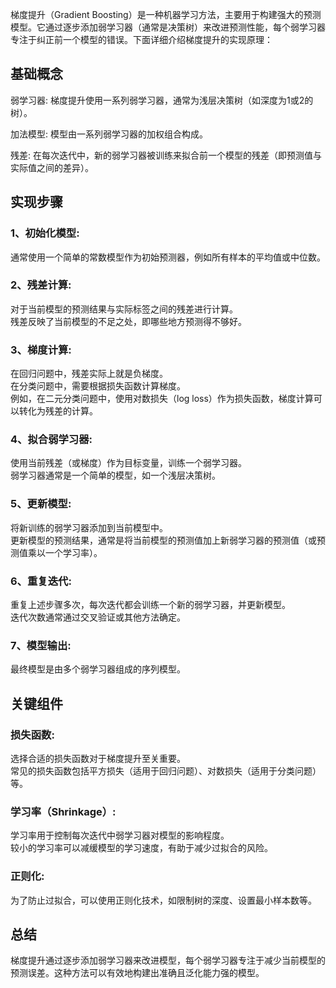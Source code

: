 梯度提升（Gradient Boosting）是一种机器学习方法，主要用于构建强大的预测模型。它通过逐步添加弱学习器（通常是决策树）来改进预测性能，每个弱学习器专注于纠正前一个模型的错误。下面详细介绍梯度提升的实现原理：

## 基础概念
弱学习器: 梯度提升使用一系列弱学习器，通常为浅层决策树（如深度为1或2的树）。  

加法模型: 模型由一系列弱学习器的加权组合构成。  

残差: 在每次迭代中，新的弱学习器被训练来拟合前一个模型的残差（即预测值与实际值之间的差异）。

## 实现步骤
### 1、初始化模型:
通常使用一个简单的常数模型作为初始预测器，例如所有样本的平均值或中位数。
### 2、残差计算:
对于当前模型的预测结果与实际标签之间的残差进行计算。  
残差反映了当前模型的不足之处，即哪些地方预测得不够好。
### 3、梯度计算:
在回归问题中，残差实际上就是负梯度。  
在分类问题中，需要根据损失函数计算梯度。  
例如，在二元分类问题中，使用对数损失（log loss）作为损失函数，梯度计算可以转化为残差的计算。
### 4、拟合弱学习器:
使用当前残差（或梯度）作为目标变量，训练一个弱学习器。  
弱学习器通常是一个简单的模型，如一个浅层决策树。
### 5、更新模型:
将新训练的弱学习器添加到当前模型中。  
更新模型的预测结果，通常是将当前模型的预测值加上新弱学习器的预测值（或预测值乘以一个学习率）。
### 6、重复迭代:
重复上述步骤多次，每次迭代都会训练一个新的弱学习器，并更新模型。  
迭代次数通常通过交叉验证或其他方法确定。
### 7、模型输出:
最终模型是由多个弱学习器组成的序列模型。  
## 关键组件
### 损失函数:
选择合适的损失函数对于梯度提升至关重要。  
常见的损失函数包括平方损失（适用于回归问题）、对数损失（适用于分类问题）等。
### 学习率（Shrinkage）:
学习率用于控制每次迭代中弱学习器对模型的影响程度。  
较小的学习率可以减缓模型的学习速度，有助于减少过拟合的风险。
### 正则化:
为了防止过拟合，可以使用正则化技术，如限制树的深度、设置最小样本数等。

## 总结
梯度提升通过逐步添加弱学习器来改进模型，每个弱学习器专注于减少当前模型的预测误差。这种方法可以有效地构建出准确且泛化能力强的模型。
